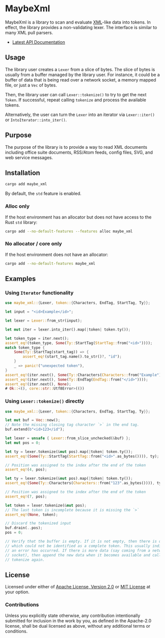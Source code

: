 # MaybeXml

MaybeXml is a library to scan and evaluate [XML][xml]-like data into tokens. In
effect, the library provides a non-validating lexer. The interface is similar to many
XML pull parsers.

* [Latest API Documentation][api_docs]

## Usage

The library user creates a `Lexer` from a slice of bytes. The slice of
bytes is usually from a buffer managed by the library user. For instance, it
could be a buffer of data that is being read over a network socket, a memory
mapped file, or just a `Vec` of bytes.

Then, the library user can call `Lexer::tokenize()` to try to get the next
`Token`. If successful, repeat calling `tokenize` and process the available
tokens.

Alternatively, the user can turn the `Lexer` into an iterator via
`Lexer::iter()` or `IntoIterator::into_iter()`.

## Purpose

The purpose of the library is to provide a way to read XML documents including
office suite documents, RSS/Atom feeds, config files, SVG, and web service messages.

## Installation

```sh
cargo add maybe_xml
```

By default, the `std` feature is enabled.

### Alloc only

If the host environment has an allocator but does not have access to the Rust `std` library:

```sh
cargo add --no-default-features --features alloc maybe_xml
```

### No allocator / core only

If the host environment does not have an allocator:

```sh
cargo add --no-default-features maybe_xml
```

## Examples

### Using `Iterator` functionality

```rust
use maybe_xml::{Lexer, token::{Characters, EndTag, StartTag, Ty}};

let input = "<id>Example</id>";

let lexer = Lexer::from_str(input);

let mut iter = lexer.into_iter().map(|token| token.ty());

let token_type = iter.next();
assert_eq!(token_type, Some(Ty::StartTag(StartTag::from("<id>"))));
match token_type {
    Some(Ty::StartTag(start_tag)) => {
        assert_eq!(start_tag.name().to_str()?, "id");
    }
    _ => panic!("unexpected token"),
}
assert_eq!(iter.next(), Some(Ty::Characters(Characters::from("Example"))));
assert_eq!(iter.next(), Some(Ty::EndTag(EndTag::from("</id>"))));
assert_eq!(iter.next(), None);
# Ok::<(), core::str::Utf8Error>(())
```

### Using `Lexer::tokenize()` directly

```rust
use maybe_xml::{Lexer, token::{Characters, EndTag, StartTag, Ty}};

let mut buf = Vec::new();
// Note the missing closing tag character `>` in the end tag.
buf.extend(b"<id>123</id");

let lexer = unsafe { Lexer::from_slice_unchecked(&buf) };
let mut pos = 0;

let ty = lexer.tokenize(&mut pos).map(|token| token.ty());
assert_eq!(Some(Ty::StartTag(StartTag::from("<id>".as_bytes()))), ty);

// Position was assigned to the index after the end of the token
assert_eq!(4, pos);

let ty = lexer.tokenize(&mut pos).map(|token| token.ty());
assert_eq!(Some(Ty::Characters(Characters::from("123".as_bytes()))), ty);

// Position was assigned to the index after the end of the token
assert_eq!(7, pos);

let token = lexer.tokenize(&mut pos);
// The last token is incomplete because it is missing the `>`
assert_eq!(None, token);

// Discard the tokenized input
buf.drain(..pos);
pos = 0;

// Verify that the buffer is empty. If it is not empty, then there is data
// which could not be identified as a complete token. This usually indicates
// an error has occurred. If there is more data (say coming from a network
// socket), then append the new data when it becomes available and call
// tokenize again.
```

## License

Licensed under either of [Apache License, Version 2.0][LICENSE_APACHE] or [MIT
License][LICENSE_MIT] at your option.

### Contributions

Unless you explicitly state otherwise, any contribution intentionally submitted
for inclusion in the work by you, as defined in the Apache-2.0 license, shall be
dual licensed as above, without any additional terms or conditions.

[LICENSE_APACHE]: LICENSE-APACHE
[LICENSE_MIT]: LICENSE-MIT
[xml]: https://www.w3.org/TR/2006/REC-xml11-20060816/
[api_docs]: https://docs.rs/maybe_xml/